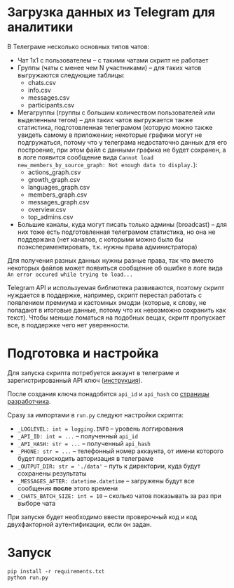 # Загрузка данных из Telegram для аналитики

В Телеграме несколько основных типов чатов:
- Чат 1х1 с пользователем – с такими чатами скрипт не работает
- Группы (чаты с менее чем N участниками) – для таких чатов выгружаются следующие таблицы:
  - chats.csv
  - info.csv
  - messages.csv
  - participants.csv
- Мегагруппы (группы с большим количеством пользователей или выделенным тегом) – для таких чатов выгружается также статистика, подготовленная телеграмом (которую можно также увидеть самому в приложении; некоторые графики могут не подгружаться, потому что у телеграма недостаточно данных для его построение, при этом файл с данными графика не будет сохранен, а в логе появится сообщение вида `Cannot load new_members_by_source_graph: Not enough data to display.`):
  - actions_graph.csv
  - growth_graph.csv
  - languages_graph.csv
  - members_graph.csv
  - messages_graph.csv
  - overview.csv
  - top_admins.csv
- Большие каналы, куда могут писать только админы (broadcast) – для них тоже есть подготовленная телеграмом статистика, но она не поддержана (нет каналов, с которыми можно было бы поэкспериментировать, т.к. нужны права администратора)

Для получения разных данных нужны разные права, так что вместо некоторых файлов может появиться сообщение об ошибке в логе вида `An error occured while trying to load...`

Telegram API и используемая библиотека развиваются, поэтому скрипт нуждается в поддержке, например, скрипт перестал работать с появлением премиума и кастомных эмодзи (которые, к слову, не попадают в итоговые данные, потому что их невозможно сохранить как текст). Чтобы меньше ломаться на подобных вещах, скрипт пропускает все, в поддержке чего нет уверенности.


# Подготовка и настройка
Для запуска скрипта потребуется аккаунт в телеграме и зарегистрированный API ключ ([инструкция](https://core.telegram.org/api/obtaining_api_id#obtaining-api-id)).

После создания ключа понадобятся `api_id` и `api_hash` со [страницы разработчика](https://my.telegram.org/apps).

Сразу за импортами в `run.py` следуют настройки скрипта:
- `_LOGLEVEL: int = logging.INFO` – уровень логгирования
- `_API_ID: int = ...` – полученный `api_id`
- `_API_HASH: str = ...` – полученный `api_hash`
- `_PHONE: str = ...` – телефонный номер аккаунта, от имени которого будет происходить авторизация в телеграме
- `_OUTPUT_DIR: str = './data'` – путь к директории, куда будут сохранены результаты
- `_MESSAGES_AFTER: datetime.datetime` – загружены будут все сообщения **после** этого времени
- `_CHATS_BATCH_SIZE: int = 10` – сколько чатов показывать за раз при выборе чата

При запуске будет необходимо ввести проверочный код и код двухфакторной аутентификации, если он задан.

# Запуск
```shell
pip install -r requirements.txt
python run.py
```
